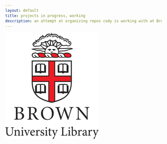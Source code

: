 ```yaml
---
layout: default
title: projects in progress, working
description: an attempt at organizing repos cody is working with at Brown
---
```

![Thumbnail](uc.png)